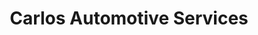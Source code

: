 ---
title: "Carlos Automotive Services"
url: /brooks/carlos-automotive-services/
shop: car repair
---